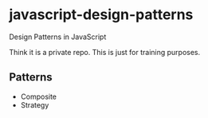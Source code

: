 # javascript-design-patterns
Design Patterns in JavaScript

Think it is a private repo.
This is just for training purposes.

## Patterns
- Composite
- Strategy